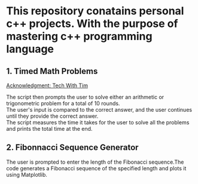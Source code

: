 # This repository conatains personal c++ projects. With the purpose of mastering c++ programming language

## 1. Timed Math Problems
<p><a href="https://youtu.be/21FnnGKSRZo?si=dAkOoIukpzad-YBd">Acknowledgment: Tech With Tim </a></p>

<p>The script then prompts the user to solve either an arithmetic or trigonometric problem for a total of 10 rounds. </br>
The user's input is compared to the correct answer, and the user continues until they provide the correct answer. </br>
The script measures the time it takes for the user to solve all the problems and prints the total time at the end.</p>

## 2. Fibonnacci Sequence Generator
<p>The user is prompted to enter the length of the Fibonacci sequence.The code generates a Fibonacci sequence of the specified length and plots it using Matplotlib.</p>
